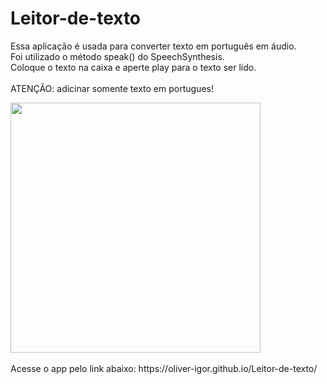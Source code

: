 # Leitor-de-texto
Essa aplicação é usada para converter texto em português em áudio.<br/>
Foi utilizado o método speak() do SpeechSynthesis.<br/>
Coloque o texto na caixa e aperte play para o texto ser lido.</br>
<br>
ATENÇÂO: adicinar somente texto em portugues!
<div> <img src="https://user-images.githubusercontent.com/80131918/157564400-e05de762-cae1-4f01-907d-d7990669394c.png" width="400"></div>
<br>
Acesse o app pelo link abaixo:
https://oliver-igor.github.io/Leitor-de-texto/
